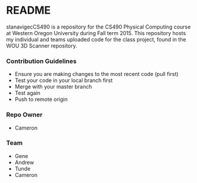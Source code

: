 # README #

stanavigecCS490 is a repository for the CS490 Physical Computing course at Western Oregon University during Fall term 2015. This repository hosts my individual and teams uploaded code for the class project, found in the WOU 3D Scanner repository.

### Contribution Guidelines ###

* Ensure you are making changes to the most recent code (pull first)
* Test your code in your local branch first
* Merge with your master branch
* Test again
* Push to remote origin

### Repo Owner ###

* Cameron

### Team ###

* Gene
* Andrew
* Tunde
* Cameron